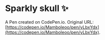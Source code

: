 # Sparkly skull ✨

A Pen created on CodePen.io. Original URL: [https://codepen.io/Mamboleoo/pen/yLbxYdx](https://codepen.io/Mamboleoo/pen/yLbxYdx).

